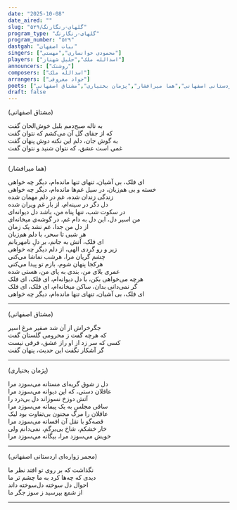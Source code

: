 ```yaml
---
date: "2025-10-08"
date_aired: ""
slug: "گلهای-رنگارنگ/۵۲۹"
program_type: "گلهای-رنگارنگ"
program_number: "۵۲۹"
dastgah: "بیات اصفهان"
singers: ["محمودی خوانساری","مهستی"]
players: ["اسدالله ملک","جلیل شهناز"]
announcers: ["روشنک"]
composers: ["اسدالله ملک"]
arrangers: ["جواد معروفی"]
poets: ["مجمر زواره‌ای اردستانی اصفهانی","هما میرافشار","پژمان بختیاری","مشتاق اصفهانی"]
draft: false
---
```


(مشتاق اصفهانی)

به ناله‌ صبح‌دمم بلبل خوش‌الحان گفت  
که از جفای گل آن می‌کشم که نتوان گفت  
به گوش جان، دلم این نکته دوش پنهان گفت  
غمی است عشق، که نتوان شنید و نتوان گفت  

---

(هما میرافشار)

ای فلک، بی آشیان، تنهای تنها مانده‌ام، دیگر چه خواهی  
خسته و بی هم‌زبان، در سیل غم‌ها مانده‌ام، دیگر چه خواهی  
زندگی زندان شده، غم در دلم مهمان شده  
دل دگر در سینه‌ام، از بار غم ویران شده  
در سکوت شب، تنها پناه من، باشد دل دیوانه‌ای  
من اسیر دل، این دل به دام غم، در گوشه‌ی میخانه‌‌ای  
از دل من جدا، غم نشد یک زمان  
هر شبی تا سحر، با دلم هم‌زبان  
ای فلک، آتش به جانم، بر دلِ نامهربانم  
زیر و رو گردی الهی، از دلم دیگر چه خواهی  
چشم گریان مرا، هرشب تماشا می‌کنی  
هرکجا پنهان شوم، بازم تو پیدا می‌کنی  
عمری بلای من، بندی به پای من، هستی‌ شده  
هرچه می‌خواهی بکن، با دل دیوانه‌ام، ای فلک، ای فلک  
گر نمی‌دانی بدان، ساکن میخانه‌ام، ای فلک، ای فلک  
ای فلک، بی آشیان، تنهای تنها مانده‌ام، دیگر چه خواهی  

---

(مشتاق اصفهانی)

جگرخراش از آن شد صفیر مرغ اسیر  
که هرچه گفت ز محرومی گلستان گفت  
کسی که سر زد از او راز عشق، فرقی نیست  
گر آشکار نگفت این حدیث، پنهان گفت  

---

(پژمان بختیاری)

دل ز شوق گریه‌ای مستانه می‌سوزد مرا  
عاقلان دستی، که این دیوانه می‌سوزد مرا  
آتش دوزخ نسوزاند دل بی‌درد را  
ساقی مجلس به یک پیمانه می‌سوزد مرا  
عاقلان را مرگ مجنون بی‌تفاوت بود لیک  
قصه‌گو با نقل آن افسانه می‌سوزد مرا  
خار خشکم، شاخ بی‌برگم، نمی‌دانم ولی  
خویش می‌سوزد مرا، بیگانه می‌سوزد مرا  

---

(مجمر زواره‌ای اردستانی اصفهانی)

نگذاشت که بر روی تو افتد نظر ما  
دیدی که چه‌ها کرد به ما چشم تر ما  
احوال دل سوخته دل‌سوخته داند  
از شمع بپرسید ز سوز جگر ما  

---